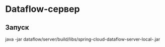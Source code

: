 # Dataflow-сервер

## Запуск

java -jar dataflow/server/build/libs/spring-cloud-dataflow-server-local-<version>.jar
